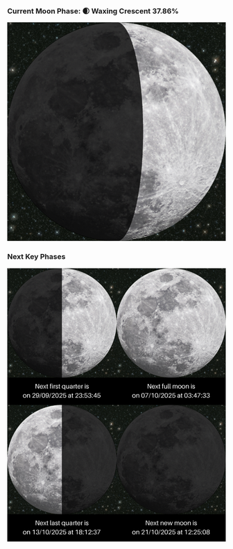 ### Current Moon Phase: 🌒 Waxing Crescent 37.86%
![Moon Phase](moonphase.png)
### Next Key Phases
![Gallery](gallery.png)